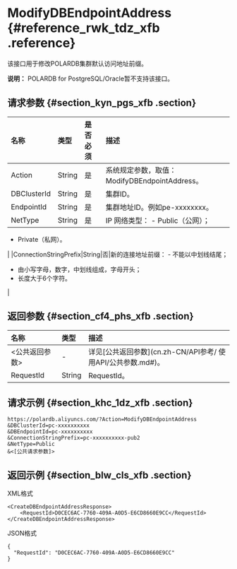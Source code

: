 # ModifyDBEndpointAddress {#reference_rwk_tdz_xfb .reference}

该接口用于修改POLARDB集群默认访问地址前缀。

**说明：** POLARDB for PostgreSQL/Oracle暂不支持该接口。

## 请求参数 {#section_kyn_pgs_xfb .section}

|名称|类型|是否必须|描述|
|:-|:-|:---|:-|
|Action|String|是|系统规定参数，取值：ModifyDBEndpointAddress。|
|DBClusterId|String|是|集群ID。|
|EndpointId|String|是|集群地址ID。例如pe-xxxxxxxx。|
|NetType|String|是|IP 网络类型： -   Public（公网）；
-   Private（私网）。

 |
|ConnectionStringPrefix|String|否|新的连接地址前缀： -   不能以中划线结尾；
-   由小写字母，数字，中划线组成，字母开头；
-   长度大于6个字符。

 |

## 返回参数 {#section_cf4_phs_xfb .section}

|名称|类型|描述|
|:-|:-|:-|
|<公共返回参数\>|-|详见[公共返回参数](cn.zh-CN/API参考/ 使用API/公共参数.md#)。|
|RequestId|String|RequestId。|

## 请求示例 {#section_khc_1dz_xfb .section}

```
https://polardb.aliyuncs.com/?Action=ModifyDBEndpointAddress
&DBClusterId=pc-xxxxxxxxxx
&DBEndpointId=pc-xxxxxxxxxx
&ConnectionStringPrefix=pc-xxxxxxxxxx-pub2
&NetType=Public
&<[公共请求参数]>
```

## 返回示例 {#section_blw_cls_xfb .section}

XML格式

```
<CreateDBEndpointAddressResponse>  
    <RequestId>D0CEC6AC-7760-409A-A0D5-E6CD8660E9CC</RequestId>
</CreateDBEndpointAddressResponse>
```

JSON格式

```
{
  "RequestId": "D0CEC6AC-7760-409A-A0D5-E6CD8660E9CC"
}
```

